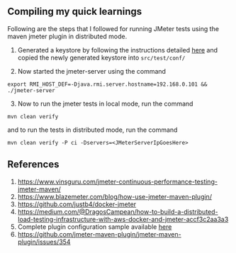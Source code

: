 ## Compiling my quick learnings 

Following are the steps that I followed for running JMeter tests using the maven jmeter plugin in distributed mode.

1. Generated a keystore by following the instructions detailed [here](https://github.com/jmeter-maven-plugin/jmeter-maven-plugin/wiki/Remote-Server-Configuration#distributed-testing-pre-requisite) and copied the newly generated keystore into `src/test/conf/`

2. Now started the jmeter-server using the command 

```
export RMI_HOST_DEF=-Djava.rmi.server.hostname=192.168.0.101 && ./jmeter-server
```

3. Now to run the jmeter tests in local mode, run the command 

```
mvn clean verify
```

and to run the tests in distributed mode, run the command

```
mvn clean verify -P ci -Dservers=<JMeterServerIpGoesHere>
```

## References

1. https://www.vinsguru.com/jmeter-continuous-performance-testing-jmeter-maven/
2. https://www.blazemeter.com/blog/how-use-jmeter-maven-plugin/
3. https://github.com/justb4/docker-jmeter
4. https://medium.com/@DragosCampean/how-to-build-a-distributed-load-testing-infrastructure-with-aws-docker-and-jmeter-accf3c2aa3a3
5. Complete plugin configuration sample available [here](https://github.com/jmeter-maven-plugin/jmeter-maven-plugin/blob/master/src/it/remote-test/pom.xml#L36-L109)
6. https://github.com/jmeter-maven-plugin/jmeter-maven-plugin/issues/354
